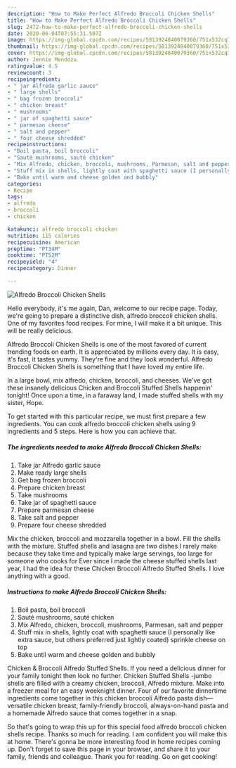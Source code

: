 ```yaml
---
description: "How to Make Perfect Alfredo Broccoli Chicken Shells"
title: "How to Make Perfect Alfredo Broccoli Chicken Shells"
slug: 2472-how-to-make-perfect-alfredo-broccoli-chicken-shells
date: 2020-06-04T07:55:31.507Z
image: https://img-global.cpcdn.com/recipes/5813924840079360/751x532cq70/alfredo-broccoli-chicken-shells-recipe-main-photo.jpg
thumbnail: https://img-global.cpcdn.com/recipes/5813924840079360/751x532cq70/alfredo-broccoli-chicken-shells-recipe-main-photo.jpg
cover: https://img-global.cpcdn.com/recipes/5813924840079360/751x532cq70/alfredo-broccoli-chicken-shells-recipe-main-photo.jpg
author: Jennie Mendoza
ratingvalue: 4.5
reviewcount: 3
recipeingredient:
- " jar Alfredo garlic sauce"
- " large shells"
- " bag frozen broccoli"
- " chicken breast"
- " mushrooms"
- " jar of spaghetti sauce"
- " parmesan cheese"
- " salt and pepper"
- " four cheese shredded"
recipeinstructions:
- "Boil pasta, boil broccoli"
- "Sauté mushrooms, sauté chicken"
- "Mix Alfredo, chicken, broccoli, mushrooms, Parmesan, salt and pepper"
- "Stuff mix in shells, lightly coat with spaghetti sauce (I personally like extra sauce, but others preferred just lightly coated) sprinkle cheese on top"
- "Bake until warm and cheese golden and bubbly"
categories:
- Recipe
tags:
- alfredo
- broccoli
- chicken

katakunci: alfredo broccoli chicken 
nutrition: 115 calories
recipecuisine: American
preptime: "PT34M"
cooktime: "PT52M"
recipeyield: "4"
recipecategory: Dinner

---
```



![Alfredo Broccoli Chicken Shells](https://img-global.cpcdn.com/recipes/5813924840079360/751x532cq70/alfredo-broccoli-chicken-shells-recipe-main-photo.jpg)

Hello everybody, it's me again, Dan, welcome to our recipe page. Today, we're going to prepare a distinctive dish, alfredo broccoli chicken shells. One of my favorites food recipes. For mine, I will make it a bit unique. This will be really delicious.

Alfredo Broccoli Chicken Shells is one of the most favored of current trending foods on earth. It is appreciated by millions every day. It is easy, it's fast, it tastes yummy. They're fine and they look wonderful. Alfredo Broccoli Chicken Shells is something that I have loved my entire life.

In a large bowl, mix alfredo, chicken, broccoli, and cheeses. We&#39;ve got these insanely delicious Chicken and Broccoli Stuffed Shells happenin&#39; tonight! Once upon a time, in a faraway land, I made stuffed shells with my sister, Hope.


To get started with this particular recipe, we must first prepare a few ingredients. You can cook alfredo broccoli chicken shells using 9 ingredients and 5 steps. Here is how you can achieve that.

<!--inarticleads1-->

##### The ingredients needed to make Alfredo Broccoli Chicken Shells:

1. Take  jar Alfredo garlic sauce
1. Make ready  large shells
1. Get  bag frozen broccoli
1. Prepare  chicken breast
1. Take  mushrooms
1. Take  jar of spaghetti sauce
1. Prepare  parmesan cheese
1. Take  salt and pepper
1. Prepare  four cheese shredded


Mix the chicken, broccoli and mozzarella together in a bowl. Fill the shells with the mixture. Stuffed shells and lasagna are two dishes I rarely make because they take time and typically make large servings, too large for someone who cooks for Ever since I made the cheese stuffed shells last year, I had the idea for these Chicken Broccoli Alfredo Stuffed Shells. I love anything with a good. 

<!--inarticleads2-->

##### Instructions to make Alfredo Broccoli Chicken Shells:

1. Boil pasta, boil broccoli
1. Sauté mushrooms, sauté chicken
1. Mix Alfredo, chicken, broccoli, mushrooms, Parmesan, salt and pepper
1. Stuff mix in shells, lightly coat with spaghetti sauce (I personally like extra sauce, but others preferred just lightly coated) sprinkle cheese on top
1. Bake until warm and cheese golden and bubbly


Chicken &amp; Broccoli Alfredo Stuffed Shells. If you need a delicious dinner for your family tonight then look no further. Chicken Stuffed Shells -jumbo shells are filled with a creamy chicken, broccoli, Alfredo mixture. Make into a freezer meal for an easy weeknight dinner. Four of our favorite dinnertime ingredients come together in this chicken broccoli Alfredo pasta dish—versatile chicken breast, family-friendly broccoli, always-on-hand pasta and a homemade Alfredo sauce that comes together in a snap. 

So that's going to wrap this up for this special food alfredo broccoli chicken shells recipe. Thanks so much for reading. I am confident you will make this at home. There's gonna be more interesting food in home recipes coming up. Don't forget to save this page in your browser, and share it to your family, friends and colleague. Thank you for reading. Go on get cooking!
